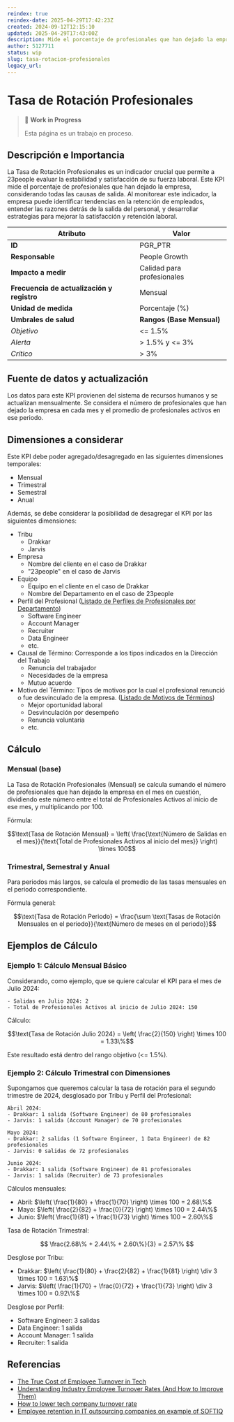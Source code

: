 ```yaml
---
reindex: true
reindex-date: 2025-04-29T17:42:23Z
created: 2024-09-12T12:15:10
updated: 2025-04-29T17:43:00Z
description: Mide el porcentaje de profesionales que han dejado la empresa
author: 5127711
status: wip
slug: tasa-rotacion-profesionales
legacy_url: 
---
```


# Tasa de Rotación Profesionales

> 🚧 **Work in Progress**
>
> Esta página es un trabajo en proceso.

## Descripción e Importancia

La Tasa de Rotación Profesionales es un indicador crucial que permite a 23people evaluar la estabilidad y satisfacción de su fuerza laboral. Este KPI mide el porcentaje de profesionales que han dejado la empresa, considerando todas las causas de salida. Al monitorear este indicador, la empresa puede identificar tendencias en la retención de empleados, entender las razones detrás de la salida del personal, y desarrollar estrategias para mejorar la satisfacción y retención laboral.

| **Atributo**                               | **Valor**                  |
|--------------------------------------------|----------------------------|
| **ID**                                     | PGR_PTR                    |
| **Responsable**                            | People Growth              |
| **Impacto a medir**                        | Calidad para profesionales |
| **Frecuencia de actualización y registro** | Mensual                    |
| **Unidad de medida**                       | Porcentaje (%)             |
| **Umbrales de salud**                      | **Rangos (Base Mensual)**  |
| *Objetivo*                                 | <= 1.5%                    |
| *Alerta*                                   | > 1.5% y <= 3%             |
| *Crítico*                                  | > 3%                       |

## Fuente de datos y actualización

Los datos para este KPI provienen del sistema de recursos humanos y se actualizan mensualmente. Se considera el número de profesionales que han dejado la empresa en cada mes y el promedio de profesionales activos en ese periodo.

## Dimensiones a considerar

Este KPI debe poder agregado/desagregado en las siguientes dimensiones temporales:

- Mensual
- Trimestral
- Semestral
- Anual

Además, se debe considerar la posibilidad de desagregar el KPI por las siguientes dimensiones:

- Tribu
    - Drakkar
    - Jarvis
- Empresa
    - Nombre del cliente en el caso de Drakkar
    - "23people" en el caso de Jarvis
- Equipo
    - Equipo en el cliente en el caso de Drakkar
    - Nombre del Departamento en el caso de 23people
- Perfil del Profesional ([Listado de Perfiles de Profesionales por Departamento](../perfiles-profesionales.md))
    - Software Engineer
    - Account Manager
    - Recruiter
    - Data Engineer
    - etc.
- Causal de Término: Corresponde a los tipos indicados en la Dirección del Trabajo
    - Renuncia del trabajador
    - Necesidades de la empresa
    - Mutuo acuerdo
- Motivo del Término: Tipos de motivos por la cual el profesional renunció o fue desvinculado de la empresa. ([Listado de Motivos de Términos](../motivos-termino.md))
    - Mejor oportunidad laboral
    - Desvinculación por desempeño
    - Renuncia voluntaria
    - etc.

## Cálculo

### Mensual (base)

La Tasa de Rotación Profesionales (Mensual) se calcula sumando el número de profesionales que han dejado la empresa en el mes en cuestión, dividiendo este número entre el total de Profesionales Activos al inicio de ese mes, y multiplicando por 100.

Fórmula:

$$\text{Tasa de Rotación Mensual} = \left( \frac{\text{Número de Salidas en el mes}}{\text{Total de Profesionales Activos al inicio del mes}} \right) \times 100$$

### Trimestral, Semestral y Anual

Para periodos más largos, se calcula el promedio de las tasas mensuales en el periodo correspondiente.

Fórmula general:

$$\text{Tasa de Rotación Periodo} = \frac{\sum \text{Tasas de Rotación Mensuales en el periodo}}{\text{Número de meses en el periodo}}$$

## Ejemplos de Cálculo

### Ejemplo 1: Cálculo Mensual Básico

Considerando, como ejemplo, que se quiere calcular el KPI para el mes de Julio 2024:

```plaintext
- Salidas en Julio 2024: 2
- Total de Profesionales Activos al inicio de Julio 2024: 150
```

Cálculo:

$$\text{Tasa de Rotación Julio 2024} = \left( \frac{2}{150} \right) \times 100 = 1.33\%$$

Este resultado está dentro del rango objetivo (<= 1.5%).

### Ejemplo 2: Cálculo Trimestral con Dimensiones

Supongamos que queremos calcular la tasa de rotación para el segundo trimestre de 2024, desglosado por Tribu y Perfil del Profesional:

```plaintext
Abril 2024:
- Drakkar: 1 salida (Software Engineer) de 80 profesionales
- Jarvis: 1 salida (Account Manager) de 70 profesionales

Mayo 2024:
- Drakkar: 2 salidas (1 Software Engineer, 1 Data Engineer) de 82 profesionales
- Jarvis: 0 salidas de 72 profesionales

Junio 2024:
- Drakkar: 1 salida (Software Engineer) de 81 profesionales
- Jarvis: 1 salida (Recruiter) de 73 profesionales
```

Cálculos mensuales:

- Abril: $\left( \frac{1}{80} + \frac{1}{70} \right) \times 100 = 2.68\%$
- Mayo: $\left( \frac{2}{82} + \frac{0}{72} \right) \times 100 = 2.44\%$
- Junio: $\left( \frac{1}{81} + \frac{1}{73} \right) \times 100 = 2.60\%$

Tasa de Rotación Trimestral:

$$ \frac{2.68\% + 2.44\% + 2.60\%}{3} = 2.57\% $$

Desglose por Tribu:

- Drakkar: $\left( \frac{1}{80} + \frac{2}{82} + \frac{1}{81} \right) \div 3 \times 100 = 1.63\%$
- Jarvis: $\left( \frac{1}{70} + \frac{0}{72} + \frac{1}{73} \right) \div 3 \times 100 = 0.92\%$

Desglose por Perfil:

- Software Engineer: 3 salidas
- Data Engineer: 1 salida
- Account Manager: 1 salida
- Recruiter: 1 salida

## Referencias

- [The True Cost of Employee Turnover in Tech](https://bucketlistrewards.com/blog/the-true-cost-of-employee-turnover-in-tech/)
- [Understanding Industry Employee Turnover Rates (And How to Improve Them)](https://www.award.co/blog/employee-turnover-rates#:~:text=However%2C%20you%20should%20aim%20for,and%20your%20internal%20promotion%20rate)
- [How to lower tech company turnover rate](https://business.talkspace.com/articles/tech-industry-turnover-rate#:~:text=What%20is%20the%20average%20turnover,employee%20turnover%20rate%20%E2%80%94%2018.3%25)
- [Employee retention in IT outsourcing companies on example of SOFTIQ](https://softiq.io/employee-retention-in-it-outsourcing-companies-on-example-of-softiq/)
